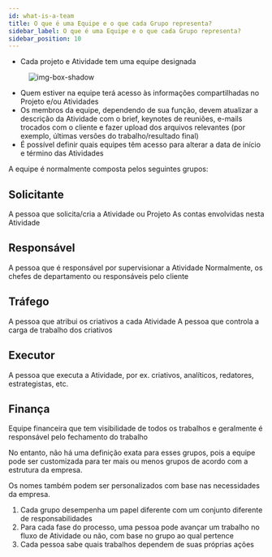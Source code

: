 ```yaml
---
id: what-is-a-team
title: O que é uma Equipe e o que cada Grupo representa?
sidebar_label: O que é uma Equipe e o que cada Grupo representa?
sidebar_position: 10
---
```


- Cada projeto e Atividade tem uma equipe designada


<figure>

![img-box-shadow](/img/university/project-management/what-is-a-team1.png)

<figcaption></figcaption>
</figure>

- Quem estiver na equipe terá acesso às informações compartilhadas no Projeto e/ou Atividades
- Os membros da equipe, dependendo de sua função, devem atualizar a descrição da Atividade com o brief, keynotes de reuniões, e-mails trocados com o cliente e fazer upload dos arquivos relevantes (por exemplo, últimas versões do trabalho/resultado final)
- É possível definir quais equipes têm acesso para alterar a data de início e término das Atividades

A equipe é normalmente composta pelos seguintes grupos:

## Solicitante
A pessoa que solicita/cria a Atividade ou Projeto
As contas envolvidas nesta Atividade

## Responsável
A pessoa que é responsável por supervisionar a Atividade
Normalmente, os chefes de departamento ou responsáveis pelo cliente

## Tráfego
A pessoa que atribui os criativos a cada Atividade
A pessoa que controla a carga de trabalho dos criativos

## Executor
A pessoa que executa a Atividade, por ex. criativos, analíticos, redatores, estrategistas, etc.

## Finança
Equipe financeira que tem visibilidade de todos os trabalhos e geralmente é responsável pelo fechamento do trabalho

No entanto, não há uma definição exata para esses grupos, pois a equipe pode ser customizada para ter mais ou menos grupos de acordo com a estrutura da empresa.

Os nomes também podem ser personalizados com base nas necessidades da empresa.

1. Cada grupo desempenha um papel diferente com um conjunto diferente de responsabilidades
2. Para cada fase do processo, uma pessoa pode avançar um trabalho no fluxo de Atividade ou não, com base no grupo ao qual pertence
3. Cada pessoa sabe quais trabalhos dependem de suas próprias ações
